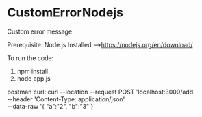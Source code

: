 # CustomErrorNodejs
Custom error message 

Prerequisite:
Node.js Installed -->https://nodejs.org/en/download/

To run the code:
1. npm install 
2. node app.js

postman curl:
curl --location --request POST 'localhost:3000/add' \
--header 'Content-Type: application/json' \
--data-raw '{
    "a":"2",
    "b":"3"
}'

